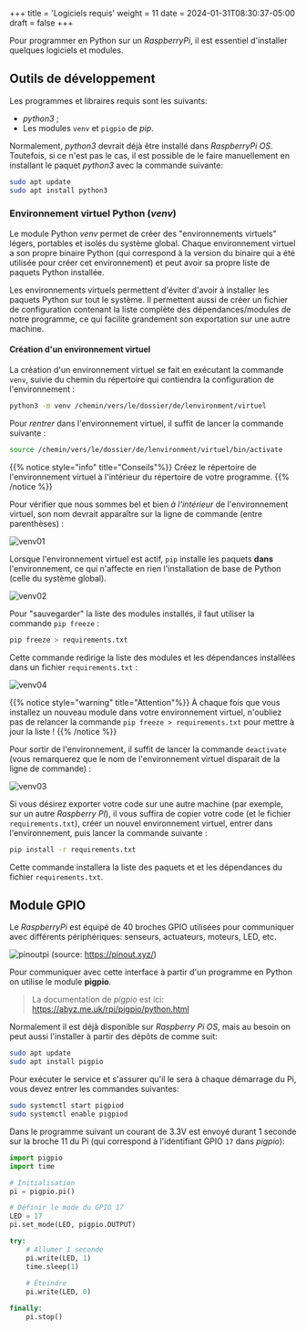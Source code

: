 +++
title = 'Logiciels requis'
weight = 11
date = 2024-01-31T08:30:37-05:00
draft = false
+++

Pour programmer en Python sur un _RaspberryPi_, il est essentiel d'installer quelques logiciels et modules.

## Outils de développement
Les programmes et libraires requis sont les suivants:
+ *python3* ;
+ Les modules `venv` et `pigpio` de *pip*.

Normalement, *python3* devrait déjà être installé dans _RaspberryPi OS_. Toutefois, si ce n'est pas le cas, il est possible de le faire manuellement en installant le paquet *python3* avec la commande suivante:

```bash
sudo apt update
sudo apt install python3
```

### Environnement virtuel Python (*venv*)

Le module Python *venv* permet de créer des "environnements virtuels" légers, portables et isolés du système global. Chaque environnement virtuel a son propre binaire Python (qui correspond à la version du binaire qui a été utilisée pour créer cet environnement) et peut avoir sa propre liste de paquets Python installée. 

Les environnements virtuels permettent d'éviter d'avoir à installer les paquets Python sur tout le système. Il permettent aussi de créer un fichier de configuration contenant la liste complète des dépendances/modules de notre programme, ce qui facilite grandement son exportation sur une autre machine.

#### Création d'un environnement virtuel

La création d'un environnement virtuel se fait en exécutant la commande `venv`, suivie du chemin du répertoire qui contiendra la configuration de l'environnement :

```bash
python3 -m venv /chemin/vers/le/dossier/de/lenvironment/virtuel
```

Pour *rentrer* dans l'environnement virtuel, il suffit de lancer la commande suivante : 

```bash
source /chemin/vers/le/dossier/de/lenvironment/virtuel/bin/activate
```

{{% notice style="info" title="Conseils"%}}
Créez le répertoire de l'environnement virtuel à l'intérieur du répertoire de votre programme.
{{% /notice %}}

Pour vérifier que nous sommes bel et bien *à l'intérieur* de l'environnement virtuel, son nom devrait apparaître sur la ligne de commande (entre parenthèses) :

![venv01](/420-410/images/venv01.png)

Lorsque l'environnement virtuel est actif, `pip` installe les paquets **dans** l'environnement, ce qui n'affecte en rien l'installation de base de Python (celle du système global).

![venv02](/420-410/images/venv02.png)


Pour "sauvegarder" la liste des modules installés, il faut utiliser la commande `pip freeze` : 

```bash
pip freeze > requirements.txt
```

Cette commande redirige la liste des modules et les dépendances installées dans un fichier `requirements.txt` :

![venv04](/420-410/images/venv04.png)

{{% notice style="warning" title="Attention"%}}
À chaque fois que vous installez un nouveau module dans votre environnement virtuel, n'oubliez pas de relancer la commande `pip freeze > requirements.txt` pour mettre à jour la liste !
{{% /notice %}}

Pour sortir de l'environnement, il suffit de lancer la commande `deactivate` (vous remarquerez que le nom de l'environnement virtuel disparait de la ligne de commande) : 

![venv03](/420-410/images/venv03.png)


Si vous désirez exporter votre code sur une autre machine (par exemple, sur un autre *Raspberry PI*), il vous suffira de copier votre code (et le fichier `requirements.txt`), créer un nouvel environnement virtuel, entrer dans l'environnement, puis lancer la commande suivante : 

```bash
pip install -r requirements.txt
```

Cette commande installera la liste des paquets et et les dépendances du fichier `requirements.txt`. 

## Module GPIO
Le _RaspberryPi_ est équipé de 40 broches GPIO utilisées pour communiquer avec différents périphériques: senseurs, actuateurs, moteurs, LED, etc.

![pinoutpi](/420-410/images/pinoutpi.png?height=300px)
(source: https://pinout.xyz/)

Pour communiquer avec cette interface à partir d'un programme en Python on utilise le module **pigpio**. 

> La documentation de _pigpio_ est ici: https://abyz.me.uk/rpi/pigpio/python.html 

Normalement il est déjà disponible sur _Raspberry Pi OS_, mais au besoin on peut aussi l'installer à partir des dépôts de comme suit:

```bash
sudo apt update
sudo apt install pigpio
```

Pour exécuter le service et s'assurer qu'il le sera à chaque démarrage du Pi, vous devez entrer les commandes suivantes:
```bash
sudo systemctl start pigpiod
sudo systemctl enable pigpiod
```

Dans le programme suivant un courant de 3.3V  est envoyé durant 1 seconde sur la broche 11 du Pi (qui correspond à l'identifiant GPIO `17` dans _pigpio_):

```python
import pigpio
import time

# Initialisation
pi = pigpio.pi()

# Définir le mode du GPIO 17
LED = 17
pi.set_mode(LED, pigpio.OUTPUT)

try:
    # Allumer 1 seconde
    pi.write(LED, 1)
    time.sleep(1)
    
    # Éteindre
    pi.write(LED, 0)

finally:
    pi.stop()
```





